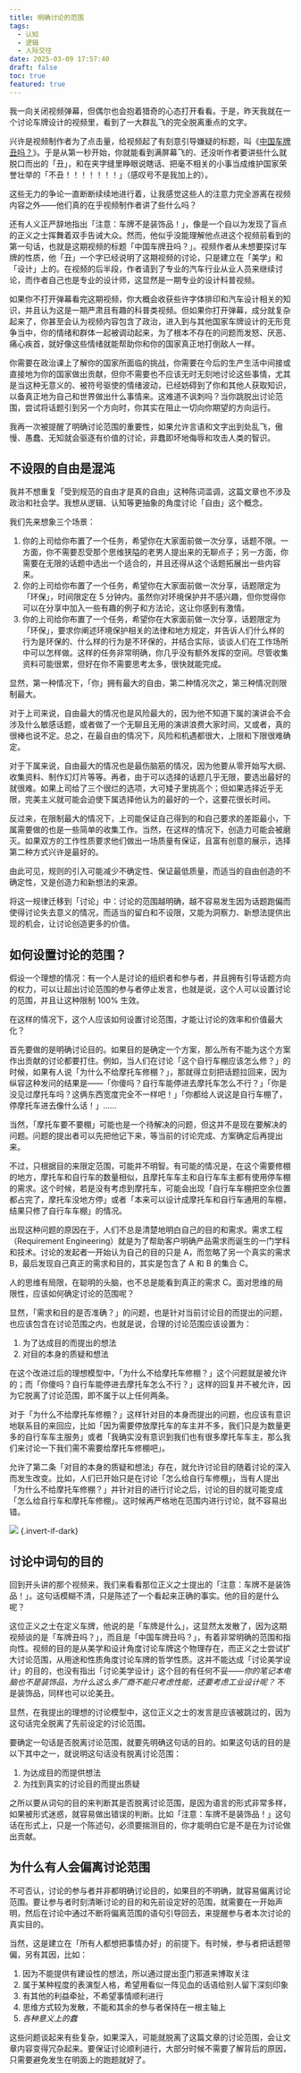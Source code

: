 ```yaml
---
title: 明确讨论的范围
tags:
  - 认知
  - 逻辑
  - 人际交往
date: 2025-03-09 17:57:40
draft: false
toc: true
featured: true
---
```


我一向关闭视频弹幕，但偶尔也会抱着猎奇的心态打开看看。于是，昨天我就在一个讨论车牌设计的视频里，看到了一大群乱飞的完全脱离重点的文字。

<!--more-->

兴许是视频制作者为了点击量，给视频起了有刻意引导嫌疑的标题，叫《[中国车牌丑吗？](https://www.bilibili.com/video/BV1na9kY8E6g/)》。于是从第一秒开始，你就能看到满屏幕飞的、还没听作者要讲些什么就脱口而出的「丑」，和在夹字缝里睁眼说瞎话、把毫不相关的小事当成维护国家荣誉壮举的「不丑！！！！！！！」（感叹号不是我加上的）。

这些无力的争论一直断断续续地进行着，让我感觉这些人的注意力完全游离在视频内容之外——他们真的在乎视频制作者讲了些什么吗？

还有人义正严辞地指出「注意：车牌不是装饰品！」，像是一个自以为发现了盲点的正义之士挥舞着双手告诫大众。然而，他似乎没能理解他点进这个视频前看到的第一句话，也就是这期视频的标题「中国车牌丑吗？」。视频作者从未想要探讨车牌的性质，他「丑」一个字已经说明了这期视频的讨论，只是建立在「美学」和「设计」上的。在视频的后半段，作者请到了专业的汽车行业从业人员来继续讨论，而作者自己也是专业的设计师，这显然是一期专业的设计科普视频。

如果你不打开弹幕看完这期视频，你大概会收获些许字体排印和汽车设计相关的知识，并且认为这是一期严肃且有趣的科普类视频。但如果你打开弹幕，成分就复杂起来了，你甚至会认为视频内容包含了政治，进入到与其他国家车牌设计的无形竞争当中，你的情绪和群体一起被调动起来，为了根本不存在的问题而发怒、厌恶、痛心疾首，就好像这些情绪就能帮助你和你的国家真正地打倒敌人一样。

你需要在政治课上了解你的国家所面临的挑战，你需要在今后的生产生活中间接或直接地为你的国家做出贡献，但你不需要也不应该无时无刻地讨论这些事情，尤其是当这种无意义的、被符号驱使的情绪波动，已经妨碍到了你和其他人获取知识，以备真正地为自己和世界做出什么事情来。这难道不讽刺吗？当你跳脱出讨论范围，尝试将话题引到另一个方向时，你其实在阻止一切向你期望的方向运行。

我再一次被提醒了明确讨论范围的重要性，如果允许言语和文字出到处乱飞，傲慢、愚蠢、无知就会驱逐有价值的讨论，非蠢即坏地侮辱和攻击人类的智识。

## 不设限的自由是混沌

我并不想重复「受到规范的自由才是真的自由」这种陈词滥调，这篇文章也不涉及政治和社会学。我想从逻辑、认知等更抽象的角度讨论「自由」这个概念。

我们先来想象三个场景：

1. 你的上司给你布置了一个任务，希望你在大家面前做一次分享，话题不限。一方面，你不需要忍受那个思维狭隘的老男人提出来的无聊点子；另一方面，你需要在无限的话题中选出一个适合的，并且还得从这个话题拓展出一些内容来。
2. 你的上司给你布置了一个任务，希望你在大家面前做一次分享，话题限定为「环保」，时间限定在 5 分钟内。虽然你对环境保护并不感兴趣，但你觉得你可以在分享中加入一些有趣的例子和方法论，这让你感到有激情。
3. 你的上司给你布置了一个任务，希望你在大家面前做一次分享，话题限定为「环保」，要求你阐述环境保护相关的法律和地方规定，并告诉人们什么样的行为是环保的、什么样的行为是不环保的，并结合实际，谈谈人们在工作场所中可以怎样做。这样的任务非常明确，你几乎没有额外发挥的空间。尽管收集资料可能很累，但好在你不需要思考太多，很快就能完成。

显然，第一种情况下，「你」拥有最大的自由，第二种情况次之，第三种情况则限制最大。

对于上司来说，自由最大的情况也是风险最大的，因为他不知道下属的演讲会不会涉及什么敏感话题，或者做了一个无聊且无用的演讲浪费大家时间，又或者，真的很棒也说不定。总之，在最自由的情况下，风险和机遇都很大，上限和下限很难确定。

对于下属来说，自由最大的情况也是最伤脑筋的情况，因为他要从零开始写大纲、收集资料、制作幻灯片等等。再者，由于可以选择的话题几乎无限，要选出最好的就很难。如果上司给了三个很烂的选项，大可矮子里挑高个；但如果选择近乎无限，完美主义就可能会迫使下属选择他认为的最好的一个，这要花很长时间。

反过来，在限制最大的情况下，上司能保证自己得到的和自己要求的差距最小，下属需要做的也是一些简单的收集工作。当然，在这样的情况下，创造力可能会被磨灭。如果双方的工作性质要求他们做出一场质量有保证，且富有创意的展示，选择第二种方式兴许是最好的。

由此可见，规则的引入可能减少不确定性、保证最低质量，而适当的自由创造的不确定性，又是创造力和新想法的来源。

将这一规律迁移到「讨论」中：讨论的范围越明确，越不容易发生因为话题跑偏而使得讨论失去意义的情况，而适当的留白和不设限，又能为洞察力、新想法提供出现的机会，让讨论创造更多的价值。

## 如何设置讨论的范围？

假设一个理想的情况：有一个人是讨论的组织者和参与者，并且拥有引导话题方向的权力，可以让超出讨论范围的参与者停止发言，也就是说，这个人可以设置讨论的范围，并且让这种限制 100% 生效。

在这样的情况下，这个人应该如何设置讨论范围，才能让讨论的效率和价值最大化？

首先要做的是明确讨论目的。如果目的是确定一个方案，那么所有不能为这个方案作出贡献的讨论都要打住。例如，当人们在讨论「这个自行车棚应该怎么修？」的时候，如果有人说「为什么不给摩托车修棚？」，那就得立刻把话题拉回来，因为纵容这种发问的结果是——「你傻吗？自行车能停进去摩托车怎么不行？」「你是没见过摩托车吗？这俩东西宽度完全不一样吧！」「你都给人说这是自行车棚了，停摩托车进去像什么话！」……

当然，「摩托车要不要棚」可能也是一个待解决的问题，但这并不是现在要解决的问题。问题的提出者可以先把他记下来，等当前的讨论完成、方案确定后再提出来。

不过，只根据目的来限定范围，可能并不明智。有可能的情况是，在这个需要修棚的地方，摩托车和自行车的数量相似，且摩托车车主和自行车车主都有使用停车棚的需求。这个时候，若是没有考虑到摩托车，可能会出现「自行车车棚把空余位置都占完了，摩托车没地方停」或者「本来可以设计成摩托车和自行车通用的车棚，结果只修了自行车车棚」的情况。

出现这种问题的原因在于，人们不总是清楚地明白自己的目的和需求。需求工程（Requirement Engineering）就是为了帮助客户明确产品需求而诞生的一门学科和技术。讨论的发起者一开始认为自己的目的只是 A，而忽略了另一个真实的需求 B，最后发现自己真正的需求和目的，其实是包含了 A 和 B 的集合 C。

人的思维有局限，在聪明的头脑，也不总是能看到真正的需求 C。面对思维的局限性，应该如何确定讨论的范围呢？

显然，「需求和目的是否准确？」的问题，也是针对当前讨论目的而提出的问题，也应该包含在讨论范围之内，也就是说，合理的讨论范围应该设置为：

1. 为了达成目的而提出的想法
2. 对目的本身的质疑和想法

在这个改进过后的理想模型中，「为什么不给摩托车修棚？」这个问题就是被允许的；而「你傻吗？自行车能停进去摩托车怎么不行？」这样的回复并不被允许，因为它脱离了讨论范围，即不属于以上任何两条。

对于「为什么不给摩托车修棚？」这样针对目的本身而提出的问题，也应该有意识地联系目的来回应，比如「因为需要停放摩托车的车主并不多，我们只是为数量更多的自行车车主服务」或者「我确实没有意识到我们也有很多摩托车车主，那么我们来讨论一下我们需不需要给摩托车修棚吧」。

允许了第二条「对目的本身的质疑和想法」存在，就允许讨论目的随着讨论的深入而发生改变。比如，人们已开始只是在讨论「怎么给自行车修棚」，当有人提出「为什么不给摩托车修棚？」并针对目的进行讨论之后，讨论的目的就可能变成「怎么给自行车和摩托车修棚」。这时候再严格地在范围内进行讨论，就不容易出错。

![](https://image.guhub.cn/uPic/2025/03/scope-of-discussion.png)
{.invert-if-dark}

## 讨论中词句的目的

回到开头讲的那个视频来，我们来看看那位正义之士提出的「注意：车牌不是装饰品！」。这句话模糊不清，只是陈述了一个看起来正确的事实。他的目的是什么呢？

这位正义之士在定义车牌，他说的是「车牌是什么」，这显然太发散了，因为这期视频谈的是「车牌丑吗？」，而且是「中国车牌丑吗？」，有着非常明确的范围和指向性。视频的目的是从美学和设计角度讨论车牌这个物理存在，而正义之士尝试扩大讨论范围，从用途和性质角度讨论车牌的哲学性质。这并不能达成「讨论美学设计」的目的，也没有指出「讨论美学设计」这个目的有任何不妥——*你的笔记本电脑也不是装饰品，为什么这么多厂商不能只考虑性能，还要考虑工业设计呢？* 不是装饰品，同样也可以论美丑。

显然，在我提出的理想的讨论模型中，这位正义之士的发言是应该被跳过的，因为这句话完全脱离了先前设定的讨论范围。

要确定一句话是否脱离讨论范围，就要先明确这句话的目的。如果这句话的目的是以下其中之一，就说明这句话没有脱离讨论范围：

1. 为达成目的而提供想法
2. 为找到真实的讨论目的而提出质疑

之所以要从词句的目的来判断其是否脱离讨论范围，是因为语言的形式非常多样，如果被形式迷惑，就容易做出错误的判断。比如「注意：车牌不是装饰品！」这句话在形式上，只是一个陈述句，必须要揣测目的，你才能明白它是不是在为讨论做出贡献。

## 为什么有人会偏离讨论范围

不可否认，讨论的参与者并非都明确讨论目的，如果目的不明确，就容易偏离讨论范围。要让参与者时刻清晰讨论的目的和先前设定好的范围，就需要在一开始声明，然后在讨论中通过不断将偏离范围的语句引导回去，来提醒参与者本次讨论的真实目的。

当然，这是建立在「所有人都想把事情办好」的前提下。有时候，参与者把话题带偏，另有其因，比如：

1. 因为不能提供有建设性的想法，所以通过提出歪门邪道来博取关注
2. 属于某种程度的表演型人格，希望用看似一阵见血的话语给别人留下深刻印象
3. 有其他的利益牵扯，不希望事情顺利进行
4. 思维方式较为发散，不能和其余的参与者保持在一根主轴上
5. *各种意义上的蠢*

这些问题谈起来有些复杂，如果深入，可能就脱离了这篇文章的讨论范围，会让文章内容变得冗杂起来。要保证讨论顺利进行，大部分时候不需要了解背后的原因，只需要避免发生在明面上的跑题就好了。
